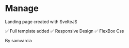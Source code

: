 # Manage

Landing page created with SvelteJS

✅ Full template added
✅ Responsive Design
✅ FlexBox Css

By samvarcia

